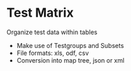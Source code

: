 # Test Matrix
Organize test data within tables 

- Make use of Testgroups and Subsets
- File formats: xls, odf, csv
- Conversion into map tree, json or xml
